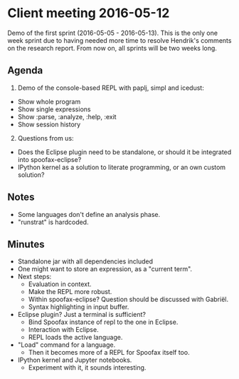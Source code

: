 # Client meeting 2016-05-12

Demo of the first sprint (2016-05-05 - 2016-05-13). This is the only one week
sprint due to having needed more time to resolve Hendrik's comments on
the research report. From now on, all sprints will be two weeks long.

## Agenda

1. Demo of the console-based REPL with paplj, simpl and icedust:
  * Show whole program
  * Show single expressions
  * Show :parse, :analyze, :help, :exit
  * Show session history
2. Questions from us:
  * Does the Eclipse plugin need to be standalone, or should it be integrated
    into spoofax-eclipse?
  * IPython kernel as a solution to literate programming, or an own custom
    solution?

## Notes

* Some languages don't define an analysis phase.
* "runstrat" is hardcoded.

## Minutes

* Standalone jar with all dependencies included
* One might want to store an expression, as a "current term".
* Next steps:
  * Evaluation in context.
  * Make the REPL more robust.
  * Within spoofax-eclipse? Question should be discussed with Gabriël.
  * Syntax highlighting in input buffer.
* Eclipse plugin? Just a terminal is sufficient?
  * Bind Spoofax instance of repl to the one in Eclipse.
  * Interaction with Eclipse.
  * REPL loads the active language.
* "Load" command for a language.
  * Then it becomes more of a REPL for Spoofax itself too.
* IPython kernel and Jupyter notebooks.
  * Experiment with it, it sounds interesting.
